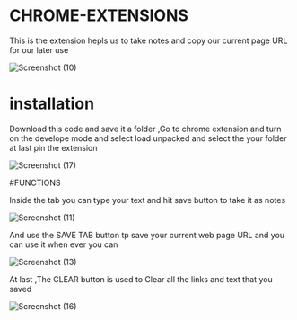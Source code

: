 # CHROME-EXTENSIONS
This is the extension hepls us to take notes and copy our current page URL for our later use

![Screenshot (10)](https://user-images.githubusercontent.com/88644848/188475521-1534b671-ffb8-48a7-b8a4-d8176e54676a.png)

# installation

Download this code and save it a folder ,Go to chrome extension and turn on the develope mode and select load unpacked and select the your folder at last pin the extension

![Screenshot (17)](https://user-images.githubusercontent.com/88644848/188476826-a485e03d-cb83-4ca1-8e8f-5454404ecbb5.png)

#FUNCTIONS

Inside the tab you can type your text and hit save button to take it as notes 

![Screenshot (11)](https://user-images.githubusercontent.com/88644848/188477307-c1704e4a-23ae-4653-b158-0257f718f988.png)

And use the SAVE TAB button tp save your current web page URL and you can use it when ever you can

![Screenshot (13)](https://user-images.githubusercontent.com/88644848/188477736-84ea9fb9-0955-474e-ba85-074d094bb8db.png)

At last ,The CLEAR button is used to Clear all the links and text that you saved

![Screenshot (16)](https://user-images.githubusercontent.com/88644848/188478053-0d53b6d9-c808-4bce-8ad6-214f1408030c.png)






